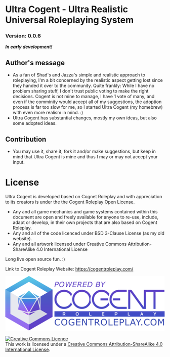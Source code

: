 # Ultra Cogent - Ultra Realistic Universal Roleplaying System
<!-- CAUTION! The following line is updated by git hook(The patch number is incremented.). Don't forget to update the hook script if you change other then numbers.-->
<!-- Btw. The hook reads patch number from here before incrementing it. Change patch value here for updating it manually.-->
### Version: 0.0.6

***In early development!***

## Author's message

- As a fan of Shad's and Jazza's simple and realistic approach to roleplaying, I'm a bit concerned by the realistic aspect getting lost since they handed it over to the community. Quite frankly: While I have no problem sharing stuff, I don't trust public voting to make the right decisions. Cogent is not mine to manage, I have 1 vote of many, and even if the comminity would accept all of my suggestions, the adoption process is far too slow for me, so I started Ultra Cogent (my homebrew) with even more realism in mind. :)
- Ultra Cogent has substantial changes, mostly my own ideas, but also some adopted ideas.



## Contribution

- You may use it, share it, fork it and/or make suggestions, but keep in mind that Ultra Cogent is mine and thus I may or may not accept your input.



# License

Ultra Cogent is developed based on Cognet Roleplay and with appreciation to its creators is under the the Cogent Roleplay Open License.

- Any and all game mechanics and game systems contained within this document are open and freely available for anyone to re-use, include, adapt or develop, in their own projects that are also based on Cogent Roleplay.
- Any and all of the code licenced under BSD 3-Clause License (as my old website).
- Any and all artwork licensed under Creative Commons Attribution-ShareAlike 4.0 International License

Long live open source fun. :)

Link to Cogent Roleplay Website: <https://cogentroleplay.com/>

![CogentRoleplayAttribution](Attribution/CogentRoleplayAttribution_Wide.png)

<a rel="license" href="http://creativecommons.org/licenses/by-sa/4.0/"><img alt="Creative Commons Licence" style="border-width:0" src="https://i.creativecommons.org/l/by-sa/4.0/88x31.png" /></a><br />This work is licensed under a <a rel="license" href="http://creativecommons.org/licenses/by-sa/4.0/">Creative Commons Attribution-ShareAlike 4.0 International License</a>.
